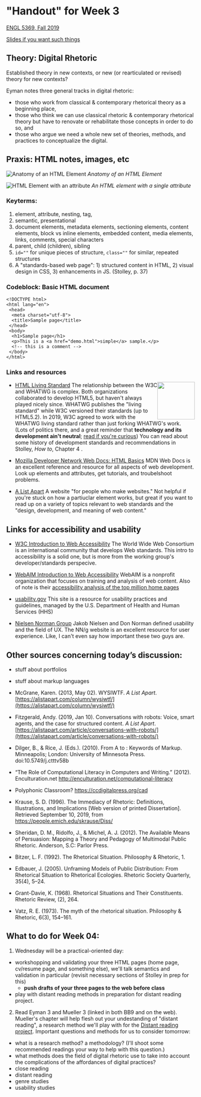 # "Handout" for Week 3

[ENGL 5369, Fall 2019](calendar.html)

[Slides if you want such things](https://docs.google.com/presentation/d/e/2PACX-1vRufA94YIvpbFkJ2K591QOVPqCeLM5nAcGgkbJ0uiCuOgYeWh5OUR1FXmLTWgReyHFb8yPoLY4kWyb5/pub?start=false&loop=false&delayms=3000)

## Theory: Digital Rhetoric

Established theory in new contexts, or new (or rearticulated or revised) theory for new contexts?

Eyman notes three general tracks in digital rhetoric:

- those who work from classical & contemporary rhetorical theory as a beginning place,
- those who think we can use classical rhetoric & contemporary rhetorical theory but have to renovate or rehabilitate those concepts in order to do so, and
- those who argue we need a whole new set of theories, methods, and practices to conceptualize the digital.


## Praxis: HTML notes, images, etc

![Anatomy of an HTML Element](https://mdn.mozillademos.org/files/9347/grumpy-cat-small.png)
*Anatomy of an HTML Element*

![HTML Element with an attribute](https://mdn.mozillademos.org/files/9345/grumpy-cat-attribute-small.png)
*An HTML element with a single attribute*

### Keyterms:

1. element, attribute, nesting, tag,
2. semantic, presentational
3. document elements, metadata elements, sectioning elements, content elements, block vs inline elements, embedded content, media elements, links, comments, special characters
4. parent, child (children), sibling
5. `id=""` for unique pieces of structure, `class=""` for similar, repeated structures  
6. A "standards-based web page": 1) structured content in HTML, 2) visual design in CSS, 3) enhancements in JS. (Stolley, p. 37)

### Codeblock: Basic HTML document
```
<!DOCTYPE html>
<html lang="en">
 <head>
  <meta charset="utf-8">
  <title>Sample page</title>
 </head>
 <body>
  <h1>Sample page</h1>
  <p>This is a <a href="demo.html">simple</a> sample.</p>
  <!-- this is a comment -->
 </body>
</html>

```

### Links and resources

<img src="https://upload.wikimedia.org/wikipedia/commons/6/61/HTML5_logo_and_wordmark.svg" style="float: right; height: 100px;" />

- [HTML Living Standard](https://html.spec.whatwg.org/multipage/)
The relationship between the W3C and WHATWG is complex. Both organizations collaborated to develop HTML5, but haven't always played nicely since. WHATWG publishes the "living standard" while W3C versioned their standards (up to HTML5.2). In 2019, W3C agreed to work with the WHATWG living standard rather than just forking WHATWG's work. (Lots of politics there, and a great reminder that **technology and its development ain't neutral**; [read if you're curious](https://en.wikipedia.org/wiki/HTML5#W3C_and_WHATWG_conflict)) You can read about some history of development standards and recommendations in Stolley, *How to*, Chapter 4 .


- [Mozilla Developer Network Web Docs: HTML Basics](https://developer.mozilla.org/en-US/docs/Learn/Getting_started_with_the_web/HTML_basics)
MDN Web Docs is an excellent reference and resource for all aspects of web development. Look up elements and attributes, get tutorials, and troubelshoot problems.


- [A List Apart](https://alistapart.com/)
A website "for people who make websites." Not helpful if you're stuck on how a partiuclar element works, but great if you want to read up on a variety of topics relevant to web standards and the "design, development, and meaning of web content."

## Links for accessibility and usability

- [W3C Introduction to Web Accessibility](https://www.w3.org/WAI/fundamentals/accessibility-intro/)
The World Wide Web Consortium is an international community that develops Web standards. This intro to accessibility is a solid one, but is more from the working group's developer/standards perspecive.


- [WebAIM Introduction to Web Accessibility](https://webaim.org/intro/)
WebAIM is a nonprofit  organization that focuses on training and analysis of web content. Also of note is their [accessibility analysis of the top million home pages](https://webaim.org/projects/million/)


- [usability.gov](https://www.usability.gov/)
This site is a resource for usability practices and guidelines, managed by the U.S. Department of Health and Human Services (HHS)

- [Nielsen Norman Group](https://www.nngroup.com/articles/)
Jakob Nielsen and Don Norman defined usability and the field of UX. The NN/g website is an excellent resource for user experience. Like, I can't even say how important these two guys are.


## Other sources concerning today’s discussion:

- stuff about portfolios

- stuff about markup languages

- McGrane, Karen. (2013, May 02). WYSIWTF. <cite>A List Apart</cite>. [https://alistapart.com/column/wysiwtf/](https://alistapart.com/column/wysiwtf/)
- Fitzgerald, Andy. (2019, Jan 10). Conversations with robots: Voice, smart agents, and the case for structured content. <cite>A List Apart</cite>. [https://alistapart.com/article/conversations-with-robots/](https://alistapart.com/article/conversations-with-robots/)
- Dilger, B., & Rice, J. (Eds.). (2010). From A to : Keywords of Markup. Minneapolis; London: University of Minnesota Press. doi:10.5749/j.ctttv58b
- “The Role of Computational Literacy in Computers and Writing.” (2012). Enculturation.net http://enculturation.net/computational-literacy
- Polyphonic Classroom? https://ccdigitalpress.org/cad
- Krause, S. D. (1996). The Immediacy of Rhetoric: Definitions, Illustrations, and Implications [Web version of printed Dissertation]. Retrieved September 10, 2019, from https://people.emich.edu/skrause/Diss/
- Sheridan, D. M., Ridolfo, J., & Michel, A. J. (2012). The Available Means of Persuasion: Mapping a Theory and Pedagogy of Multimodal Public Rhetoric. Anderson, S.C: Parlor Press.
- Bitzer, L. F. (1992). The Rhetorical Situation. Philosophy & Rhetoric, 1.
- Edbauer, J. (2005). Unframing Models of Public Distribution: From Rhetorical Situation to Rhetorical Ecologies. Rhetoric Society Quarterly, 35(4), 5–24.
- Grant-Davie, K. (1968). Rhetorical Situations and Their Constituents. Rhetoric Review, (2), 264.
- Vatz, R. E. (1973). The myth of the rhetorical situation. Philosophy & Rhetoric, 6(3), 154–161.


## What to do for Week 04:

1. Wednesday will be a practical-oriented day:
  - workshopping and validating your three HTML pages (home page, cv/resume page, and something else), we'll talk semantics and validation in particular (revisit necessary sections of Stolley in prep for this)
    - **push drafts of your three pages to the web before class**
  - play with distant reading methods in preparation for distant reading project.

2. Read Eyman 3 and Mueller 3 (linked in both BB9 and on the web). Mueller's chapter will help flesh out your undestanding of "distant reading", a research method we'll play with for the [Distant reading project](assignments.html). Important questions and methods for us to consider tomorrow:
  - what is a research method? a methodology? (I'll shoot some recommended readings your way to help with this question.)
  - what methods does the field of digital rhetoric use to take into account the complications of the affordances of digital practices?
  - close reading
  - distant reading
  - genre studies
  - usability studies

